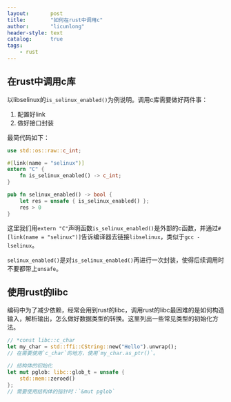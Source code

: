 ```yaml
---
layout:       post
title:        "如何在rust中调用c"
author:       "licunlong"
header-style: text
catalog:      true
tags:
    - rust
---
```


## 在rust中调用c库

以libselinux的`is_selinux_enabled()`为例说明。调用c库需要做好两件事：

1. 配置好link
2. 做好接口封装

最简代码如下：

```rust
use std::os::raw::c_int;

#[link(name = "selinux")]
extern "C" {
    fn is_selinux_enabled() -> c_int;
}

pub fn selinux_enabled() -> bool {
    let res = unsafe { is_selinux_enabled() };
    res > 0
}
```

这里我们用`extern "C"`声明函数`is_selinux_enabled()`是外部的c函数，并通过`#[link(name = "selinux")]`告诉编译器去链接`libselinux`，类似于`gcc -lselinux`。

`selinux_enabled()`是对`is_selinux_enabled()`再进行一次封装，使得后续调用时不要都带上`unsafe`。

## 使用rust的libc

编码中为了减少依赖，经常会用到rust的libc，调用rust的libc最困难的是如何构造输入，解析输出，怎么做好数据类型的转换。这里列出一些常见类型的初始化方法。

```rust
// *const libc::c_char
let my_char = std::ffi::CString::new("Hello").unwrap();
// 在需要使用`c_char`的地方，使用`my_char.as_ptr()`。

// 结构体的初始化
let mut pglob: libc::glob_t = unsafe {
    std::mem::zeroed()
};
// 需要使用结构体的指针时：`&mut pglob`
```
